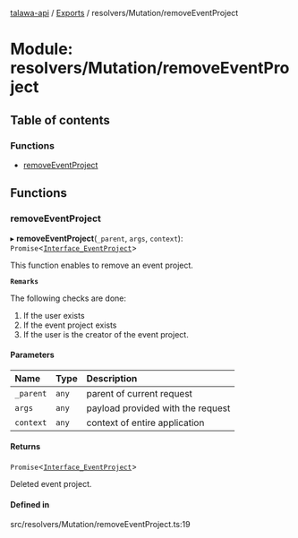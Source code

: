[talawa-api](../README.md) / [Exports](../modules.md) / resolvers/Mutation/removeEventProject

# Module: resolvers/Mutation/removeEventProject

## Table of contents

### Functions

- [removeEventProject](resolvers_Mutation_removeEventProject.md#removeeventproject)

## Functions

### removeEventProject

▸ **removeEventProject**(`_parent`, `args`, `context`): `Promise`<[`Interface_EventProject`](../interfaces/models_EventProject.Interface_EventProject.md)\>

This function enables to remove an event project.

**`Remarks`**

The following checks are done:
1. If the user exists
2. If the event project exists
3. If the user is the creator of the event project.

#### Parameters

| Name | Type | Description |
| :------ | :------ | :------ |
| `_parent` | `any` | parent of current request |
| `args` | `any` | payload provided with the request |
| `context` | `any` | context of entire application |

#### Returns

`Promise`<[`Interface_EventProject`](../interfaces/models_EventProject.Interface_EventProject.md)\>

Deleted event project.

#### Defined in

src/resolvers/Mutation/removeEventProject.ts:19
